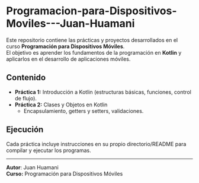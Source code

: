 # Programacion-para-Dispositivos-Moviles---Juan-Huamani

Este repositorio contiene las prácticas y proyectos desarrollados en el curso **Programación para Dispositivos Móviles**.  
El objetivo es aprender los fundamentos de la programación en **Kotlin** y aplicarlos en el desarrollo de aplicaciones móviles.

## Contenido
- **Práctica 1:** Introducción a Kotlin (estructuras básicas, funciones, control de flujo).  
- **Práctica 2:** Clases y Objetos en Kotlin  
  - Encapsulamiento, getters y setters, validaciones.
## Ejecución
Cada práctica incluye instrucciones en su propio directorio/README para compilar y ejecutar los programas.

---

 **Autor**: Juan Huamani  
 **Curso:** Programación para Dispositivos Móviles
